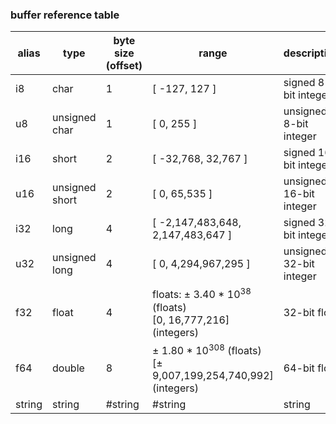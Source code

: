 ### buffer reference table

|alias|type|byte size (offset)|range|description|
|-|-|-|-|-|
|i8|char|1|[ -127, 127 ]|signed 8-bit integer|
|u8|unsigned char|1|[ 0, 255 ]|unsigned 8-bit integer|
|i16|short|2|[ -32,768, 32,767 ]|signed 16-bit integer|
|u16|unsigned short|2|[ 0, 65,535 ]|unsigned 16-bit integer|
|i32|long|4|[ -2,147,483,648, 2,147,483,647 ]|signed 32-bit integer|
|u32|unsigned long|4|[ 0, 4,294,967,295 ]|unsigned 32-bit integer|
|f32|float|4|floats: ± 3.40 * 10<sup>38</sup> (floats)<br>[0, 16,777,216] (integers)|32-bit float|
|f64|double|8|± 1.80 * 10<sup>308</sup> (floats)<br>[± 9,007,199,254,740,992] (integers)|64-bit float|
|string|string|#string|#string|string|
